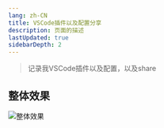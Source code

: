 ```yaml
---
lang: zh-CN
title: VSCode插件以及配置分享
description: 页面的描述
lastUpdated: true
sidebarDepth: 2
---
```

> 记录我VSCode插件以及配置，以及share

## 整体效果
![整体效果](/images/vscode/all-view.png)